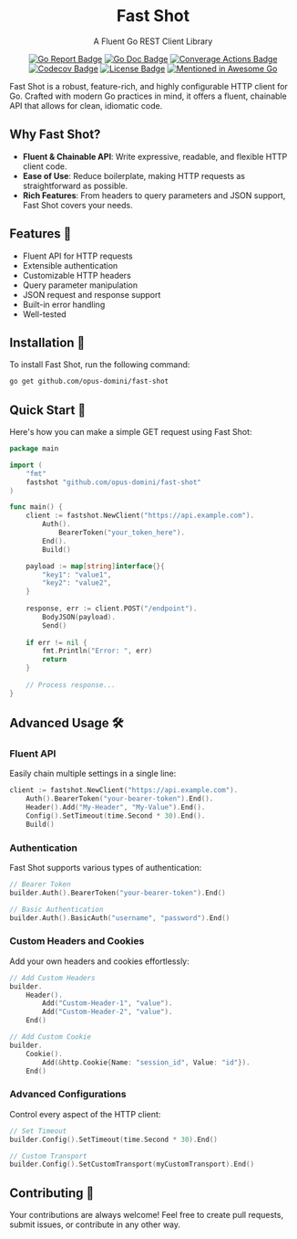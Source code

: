 <div style="text-align: center;">
    <h1>Fast Shot</h1>
    <p>A Fluent Go REST Client Library</p>
    <p>
        <a href="https://goreportcard.com/report/opus-domini/fast-shot"><img src="https://goreportcard.com/badge/opus-domini/fast-shot" alt="Go Report Badge"></a>
        <a href="https://godoc.org/github.com/opus-domini/fast-shot"><img src="https://godoc.org/github.com/opus-domini/fast-shot?status.svg" alt="Go Doc Badge"></a>    
        <a href="https://github.com/opus-domini/fast-shot/actions/workflows/coverage.yml"><img src="https://github.com/opus-domini/fast-shot/actions/workflows/coverage.yml/badge.svg" alt="Converage Actions Badge"></a>
        <a href="https://codecov.io/gh/opus-domini/fast-shot"><img src="https://codecov.io/gh/opus-domini/fast-shot/graph/badge.svg?token=C80QDL5W7T" alt="Codecov Badge"/></a>        
        <a href="https://github.com/opus-domini/fast-shot/blob/main/LICENSE"><img src="https://img.shields.io/github/license/opus-domini/fast-shot.svg" alt="License Badge"></a>
        <a href="https://github.com/avelino/awesome-go"><img src="https://awesome.re/mentioned-badge.svg" alt="Mentioned in Awesome Go"></a>
    </p>
</div>

Fast Shot is a robust, feature-rich, and highly configurable HTTP client for Go. Crafted with modern Go practices in mind, it offers a fluent, chainable API that allows for clean, idiomatic code.

## Why Fast Shot?

* **Fluent & Chainable API**: Write expressive, readable, and flexible HTTP client code.
* **Ease of Use**: Reduce boilerplate, making HTTP requests as straightforward as possible.
* **Rich Features**: From headers to query parameters and JSON support, Fast Shot covers your needs.

## Features 🌟

* Fluent API for HTTP requests
* Extensible authentication
* Customizable HTTP headers
* Query parameter manipulation
* JSON request and response support
* Built-in error handling
* Well-tested

## Installation 🔧

To install Fast Shot, run the following command:

```bash 
go get github.com/opus-domini/fast-shot
```

## Quick Start 🚀

Here's how you can make a simple GET request using Fast Shot:

```go
package main

import (
    "fmt"
    fastshot "github.com/opus-domini/fast-shot"
)

func main() {
    client := fastshot.NewClient("https://api.example.com").
        Auth().
            BearerToken("your_token_here").
        End().        
        Build()

    payload := map[string]interface{}{
        "key1": "value1",
        "key2": "value2",
    }
	
    response, err := client.POST("/endpoint").
        BodyJSON(payload).
        Send()
	
    if err != nil {
        fmt.Println("Error: ", err)
        return
    }
	
    // Process response...
}
```

## Advanced Usage 🛠️

### Fluent API

Easily chain multiple settings in a single line:

```go 
client := fastshot.NewClient("https://api.example.com").
    Auth().BearerToken("your-bearer-token").End().
    Header().Add("My-Header", "My-Value").End().
    Config().SetTimeout(time.Second * 30).End().
    Build()
```

### Authentication

Fast Shot supports various types of authentication:

```go
// Bearer Token
builder.Auth().BearerToken("your-bearer-token").End()

// Basic Authentication
builder.Auth().BasicAuth("username", "password").End()
```

### Custom Headers and Cookies

Add your own headers and cookies effortlessly:

```go 
// Add Custom Headers
builder.
    Header().
        Add("Custom-Header-1", "value").
        Add("Custom-Header-2", "value").
    End()

// Add Custom Cookie
builder.
    Cookie().
        Add(&http.Cookie{Name: "session_id", Value: "id"}).
    End()
```

### Advanced Configurations

Control every aspect of the HTTP client:

```go
// Set Timeout
builder.Config().SetTimeout(time.Second * 30).End()

// Custom Transport
builder.Config().SetCustomTransport(myCustomTransport).End()
````

## Contributing 🤝

Your contributions are always welcome! Feel free to create pull requests, submit issues, or contribute in any other way.
